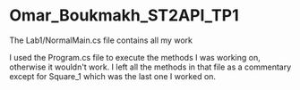 # Omar_Boukmakh_ST2API_TP1

The Lab1/NormalMain.cs file contains all my work

I used the Program.cs file to execute the methods I was working on, otherwise it wouldn't work.
I left all the methods in that file as a commentary except for Square_1 which was the last one I worked on.
